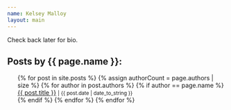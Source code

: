 ```yaml
---
name: Kelsey Malloy
layout: main
---
```


<div class="author-bio">
Check back later for bio.
</div>

<section class="author-list">
  <h2>Posts by {{ page.name }}:</h2>
  <ul>
  {% for post in site.posts %}
    {% assign authorCount = page.authors | size %}
    {% for author in post.authors %}
      {% if author == page.name %}
        <div class="tag-list">
          <span><a href="{{ site.baseurl }}{{ post.url }}">{{ post.title }}</a></span>
          <small><span>| {{ post.date | date_to_string }}</span></small>
        </div>
      {% endif %}
    {% endfor %}
  {% endfor %}
  </ul>
</section>
